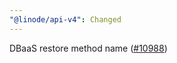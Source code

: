 ```yaml
---
"@linode/api-v4": Changed
---
```


DBaaS restore method name ([#10988](https://github.com/linode/manager/pull/10988))
